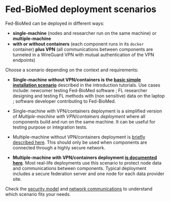 # Fed-BioMed deployment scenarios

Fed-BioMed can be deployed in different ways:

* **single-machine** (nodes and researcher run on the same machine) or **multiple-machine**
* **with or without containers** (each component runs in its `docker` container) **plus VPN** (all communications between components are tunneled in a WireGuard VPN with mutual authentication of the VPN endpoints)

Choose a scenario depending on the context and requirements:

* **Single-machine without VPN/containers is the [basic simple installation scenario](../../getting-started/installation.md)** described in the introduction tutorials. Use cases include: newcomer testing Fed-BioMed software ; FL researcher designing and testing FL methods with (non sensitive) data on the laptop ; software developer contributing to Fed-BioMed.

* Single-machine with VPN/containers deployment is a simplified version of *Multiple-machine with VPN/containers deployment* where all components build and run on the same machine. It can be useful for testing purpose or integration tests.

* Multiple-machine without VPN/containers deployment is [briefly described here](https://github.com/fedbiomed/fedbiomed/blob/master/README.md#run-the-node-part). This should only be used when components are connected through a highly secure network.

* **Multiple-machine with VPN/containers deployment [is documented here](./deployment-vpn.md)**. Most real-life deployments use this scenario to protect node data and communications between components. Typical deployment includes a secure federation server and one node for each data provider site.

Check the [security model](./security-model.md) and [network communications](./matrix.md) to understand which scenario fits your needs.
